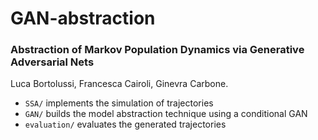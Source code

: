 # GAN-abstraction

### Abstraction of Markov Population Dynamics via Generative Adversarial Nets

Luca Bortolussi, Francesca Cairoli, Ginevra Carbone.

- `SSA/` implements the simulation of trajectories
- `GAN/` builds the model abstraction technique using a conditional GAN
- `evaluation/` evaluates the generated trajectories 
